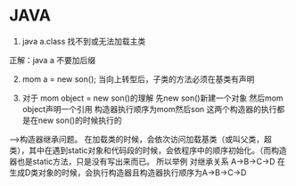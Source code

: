 JAVA
====
1. java a.class
找不到或无法加载主类

正解：java a
不要加后缀

2. mom a = new son();
当向上转型后，子类的方法必须在基类有声明


3. 对于 mom object = new son()的理解
先new son()新建一个对象
然后mom object声明一个引用
构造器执行顺序为mom然后son
这两个构造器的执行都是在new son()的时候执行的

—>构造器继承问题。
在加载类的时候，会依次访问加载基类（或叫父类，超类），其中在遇到static对象和代码段的时候，会依程序中的顺序初始化。（而构造器也是static方法，只是没有写出来而已。
所以举例 对继承关系 A->B->C->D
在生成D类对象的时候，会执行构造器且构造器执行顺序为A->B->C->D
